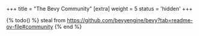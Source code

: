 +++
title = "The Bevy Community"
[extra]
weight = 5
status = 'hidden'
+++

{% todo() %}
steal from https://github.com/bevyengine/bevy?tab=readme-ov-file#community
{% end %}
